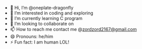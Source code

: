 - 👋 Hi, I’m @oneplate-dragonfly
- 👀 I’m interested in coding and exploring
- 🌱 I’m currently learning C program
- 💞️ I’m looking to collaborate on 
- 📫 How to reach me contact me @zordzord2167@gmail.com
- 😄 Pronouns: he/him
- ⚡ Fun fact: I am human LOL!

<!---
oneplate-dragonfly/oneplate-dragonfly is a ✨ special ✨ repository because its `README.md` (this file) appears on your GitHub profile.
You can click the Preview link to take a look at your changes.
--->
